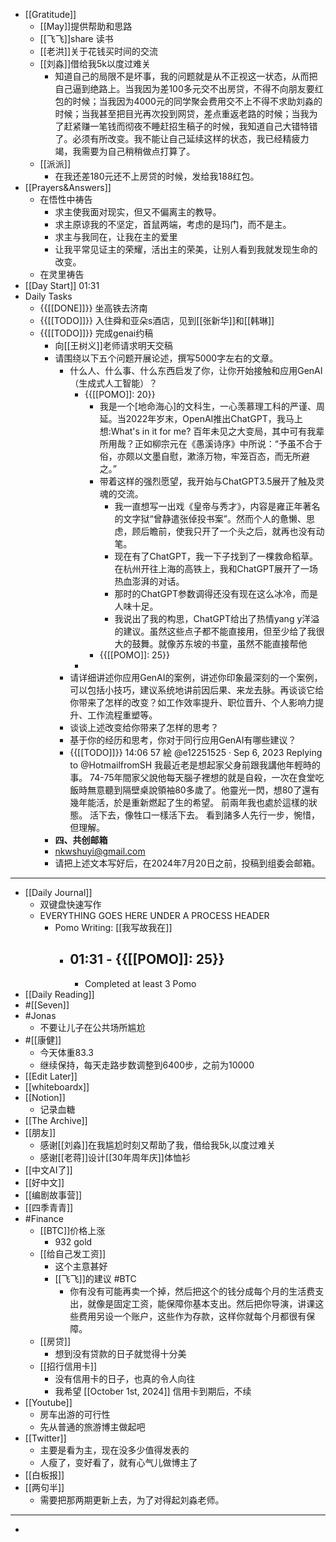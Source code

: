- [[Gratitude]]
    - [[May]]提供帮助和思路
    - [[飞飞]]share 读书
    - [[老洪]]关于花钱买时间的交流
    - [[刘淼]]借给我5k以度过难关
        - 知道自己的局限不是坏事，我的问题就是从不正视这一状态，从而把自己逼到绝路上。当我因为差100多元交不出房贷，不得不向朋友要红包的时候；当我因为4000元的同学聚会费用交不上不得不求助刘淼的时候；当我甚至把目光再次投到网贷，差点重返老路的时候；当我为了赶紧赚一笔钱而彻夜不睡赶招生稿子的时候，我知道自己大错特错了。必须有所改变。我不能让自己延续这样的状态，我已经精疲力竭，我需要为自己稍稍做点打算了。
    - [[派派]]
        - 在我还差180元还不上房贷的时候，发给我188红包。
- [[Prayers&Answers]]
    - 在悟性中祷告
        - 求主使我面对现实，但又不偏离主的教导。
        - 求主原谅我的不坚定，首鼠两端，考虑的是玛门，而不是主。
        - 求主与我同在，让我在主的爱里
        - 让我平常见证主的荣耀，活出主的荣美，让别人看到我就发现生命的改变。
    - 在灵里祷告
- [[Day Start]] 01:31
- Daily Tasks
    - {{[[DONE]]}} 坐高铁去济南
    - {{[[TODO]]}} 入住舜和亚朵s酒店，见到[[张新华]]和[[韩琳]]
    - {{[[TODO]]}} 完成genai约稿
        - 向[[王树义]]老师请求明天交稿
        - 请围绕以下五个问题开展论述，撰写5000字左右的文章。
            - 什么人、什么事、什么东西启发了你，让你开始接触和应用GenAI（生成式人工智能）？
                - {{[[POMO]]: 20}}
                    - 我是一个[地命海心]的文科生，一心羡慕理工科的严谨、周延。当2022年岁末，OpenAI推出ChatGPT，我马上想:What's in it for me? 百年未见之大变局，其中可有我辈所用哉？正如柳宗元在《愚溪诗序》中所说：“予虽不合于俗，亦颇以文墨自慰，漱涤万物，牢笼百态，而无所避之。”
                    - 带着这样的强烈愿望，我开始与ChatGPT3.5展开了触及灵魂的交流。
                        - 我一直想写一出戏《皇帝与秀才》，内容是雍正年著名的文字狱“曾静遣张倬投书案”。然而个人的惫懒、思虑，顾后瞻前，使我只开了一个头之后，就再也没有动笔。
                        - 现在有了ChatGPT，我一下子找到了一棵救命稻草。在杭州开往上海的高铁上，我和ChatGPT展开了一场热血澎湃的对话。
                        - 那时的ChatGPT参数调得还没有现在这么冰冷，而是人味十足。
                        - 我说出了我的构思，ChatGPT给出了热情yang y洋溢的建议。虽然这些点子都不能直接用，但至少给了我很大的鼓舞。就像苏东坡的书童，虽然不能直接帮他
                    - {{[[POMO]]: 25}}
                - 
            - 请详细讲述你应用GenAI的案例，讲述你印象最深刻的一个案例，可以包括小技巧，建议系统地讲前因后果、来龙去脉。再谈谈它给你带来了怎样的改变？如工作效率提升、职位晋升、个人影响力提升、工作流程重塑等。
            - 谈谈上述改变给你带来了怎样的思考？
            - 基于你的经历和思考，你对于同行应用GenAI有哪些建议？
            - {{[[TODO]]}} 14:06 57 絵
@e12251525
·
Sep 6, 2023
Replying to 
@HotmailfromSH
我最近老是想起家父身前跟我講他年輕時的事。
74-75年間家父說他每天腦子裡想的就是自殺，一次在食堂吃飯時無意聽到隔壁桌說領袖80多歲了。他靈光一閃，想80了還有幾年能活，於是重新燃起了生的希望。
前兩年我也處於這樣的狀態。
活下去，像牲口一樣活下去。
看到諸多人先行一步，惋惜，但理解。
        - **四、共创邮箱**
        - [nkwshuyi@gmail.com](mailto:nkwshuyi@gmail.com)
        - 请把上述文本写好后，在2024年7月20日之前，投稿到组委会邮箱。
- ---
- [[Daily Journal]] 
    - 双键盘快速写作
    - EVERYTHING GOES HERE UNDER A PROCESS HEADER
        - Pomo Writing: [[我写故我在]]
            - **01:31** - {{[[POMO]]: 25}}
                - 
                -  Completed at least 3 Pomo
- [[Daily Reading]]
- #[[Seven]]
- #Jonas 
    - 不要让儿子在公共场所尴尬
- #[[康健]]
    - 今天体重83.3
    - 继续保持，每天走路步数调整到6400步，之前为10000
- [[Edit Later]]
- [[whiteboardx]]
- [[Notion]]
    - 记录血糖
- [[The Archive]]
- [[朋友]]
    - 感谢[[刘淼]]在我尴尬时刻又帮助了我，借给我5k,以度过难关
    - 感谢[[老蒋]]设计[[30年周年庆]]体恤衫
- [[中文AI了]]
- [[好中文]]
- [[编剧故事营]]
- [[四季青青]]
- #Finance
    - [[BTC]]价格上涨
        - 932 gold
    - [[给自己发工资]]
        - 这个主意甚好
        - [[飞飞]]的建议 #BTC
            - 你有没有可能再卖一个掉，然后把这个的钱分成每个月的生活费支出，就像是固定工资，能保障你基本支出。然后把你导演，讲课这些费用另设一个账户，这些作为存款，这样你就每个月都很有保障。
    - [[房贷]]
        - 想到没有贷款的日子就觉得十分美
    - [[招行信用卡]]
        - 没有信用卡的日子，也真的令人向往
        - 我希望 [[October 1st, 2024]] 信用卡到期后，不续
- [[Youtube]]
    - 房车出游的可行性
    - 先从普通的旅游博主做起吧
- [[Twitter]]
    - 主要是看为主，现在没多少值得发表的
    - 人瘦了，变好看了，就有心气儿做博主了
- [[白板报]]
- [[两句半]]
    - 需要把那两期更新上去，为了对得起刘淼老师。
- ---
- 
